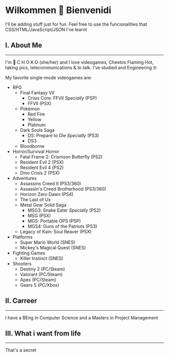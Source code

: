 # Wilkommen 🦄 Bienvenidi
I'll be adding stuff just for fun.
Feel free to use the funcionalities that CSS/HTML/JavaScript/JSON I've learnt

## I. About Me
_____

I'm 👧 C H O K O (she/her) and I love videogames, Cheetos Flaming Hot, taking pics, telecommunications & to talk.
I've studied and Engineering :nerd_face:

My favorite single-mode videogames are:

* RPG
  - Final Fantasy VII
    - Crisis Core: FFVII *Specially* (PSP)
    - FFVII (PSX)
  - Pokémon
    - Red Fire
    - Yellow
    - Platinum
  - Dark Souls Saga
    - DS: Prepare to Die *Specially* (PS3)
    - DS3
  - Bloodborne
* Horror/Survival Horror
  - Fatal Frame 2: Crismson Butterfly (PS2)
  - Resident Evil 2 (PSX)
  - Resident Evil 4 (PS2)
  - Dino Crisis 2 (PSX)
* Adventures
  - Assassins Creed II (PS3/360)
  - Assassin's Creed Brotherhood (PS3/360)
  - Horizon Zero Dawn (PS4)
  - The Last of Us
  - Metal Gear Solid Saga
    - MSG3: Snake Eater *Specially* (PS2)
    - MSG (PSX)
    - MGS: Portable OPS (PSP)
    - MGS4: Guns of the Patriots (PS3)
  - Legacy of Kain: Soul Reaver (PSX)
* Platforms
  - Super Mario World (SNES)
  - Mickey's Magical Quest (SNES)
* Fighting Games
  - Killer Instinct (SNES)
* Shooters
  - Destiny 2 (PC/Steam)
  - Valorant (PC/Steam)
  - Apex (PC/Steam)
  - Gears 5 (PC/Xbox)


## II. Carreer
____

I have a BEng in Computer Science and a Masters in Project Management

## III. What i want from life
____

That's a secret
